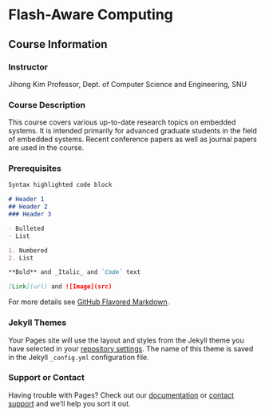 # Flash-Aware Computing 

## Course Information

### Instructor 
Jihong Kim 
Professor, Dept. of Computer Science and Engineering, SNU 

### Course Description

This course covers various up-to-date research topics on embedded systems. It is intended primarily for advanced graduate students in the field of embedded systems. Recent conference papers as well as journal papers are used in the course.

### Prerequisites 


```markdown
Syntax highlighted code block

# Header 1
## Header 2
### Header 3

- Bulleted
- List

1. Numbered
2. List

**Bold** and _Italic_ and `Code` text

[Link](url) and ![Image](src)
```

For more details see [GitHub Flavored Markdown](https://guides.github.com/features/mastering-markdown/).

### Jekyll Themes

Your Pages site will use the layout and styles from the Jekyll theme you have selected in your [repository settings](https://github.com/CARES-SNU/FlashAwareComputing/settings). The name of this theme is saved in the Jekyll `_config.yml` configuration file.

### Support or Contact

Having trouble with Pages? Check out our [documentation](https://help.github.com/categories/github-pages-basics/) or [contact support](https://github.com/contact) and we’ll help you sort it out.
